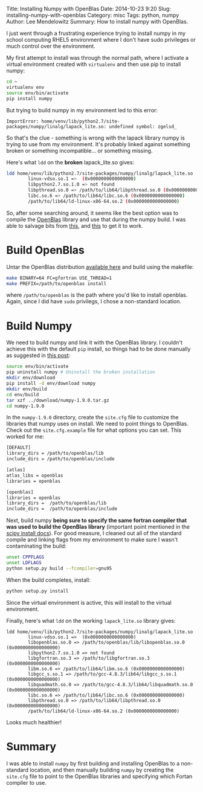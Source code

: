 Title: Installing Numpy with OpenBlas
Date: 2014-10-23 9:20
Slug: installing-numpy-with-openblas
Category: misc
Tags: python, numpy
Author: Lee Mendelowitz
Summary: How to install numpy with OpenBlas.

I just went through a frustrating experience trying to install numpy in my school computing RHEL5 environment where I don't have sudo privileges or much control over the environment.

My first attempt to install was through the normal path, where I activate a virtual environment created with `virtualenv` and then use pip to install numpy:

```bash
cd ~
virtualenv env
source env/bin/activate
pip install numpy
```

But trying to build numpy in my environment led to this error:

```
ImportError: home/venv/lib/python2.7/site-packages/numpy/linalg/lapack_lite.so: undefined symbol: zgelsd_
```

So that's the clue - something is wrong with the lapack library numpy is trying to use from my environment. It's probably linked against something broken or something incompatible... or something missing.

Here's what `ldd` on the **broken** lapack_lite.so gives:

```bash
ldd home/venv/lib/python2.7/site-packages/numpy/linalg/lapack_lite.so
        linux-vdso.so.1 =>  (0x0000000000000000)
        libpython2.7.so.1.0 => not found
        libpthread.so.0 => /path/to/lib64/libpthread.so.0 (0x0000000000000000)
        libc.so.6 => /path/to/lib64/libc.so.6 (0x0000000000000000)
        /path/to/lib64/ld-linux-x86-64.so.2 (0x0000000000000000)
```

So, after some searching around, it seems like the best option was to compile the [OpenBlas](https://github.com/xianyi/OpenBLAS) library and use that during the numpy build. I was able to salvage bits from [this](https://gist.github.com/sniderbr/5891950), and [this](http://gromgull.net/blog/2013/07/multithreaded-scipynumpy-with-openblas-on-debian/) to get it to work.


# Build OpenBlas

Untar the OpenBlas distribution [available here](http://www.openblas.net/) and build using the makefile:

```bash
make BINARY=64 FC=gfortran USE_THREAD=1
make PREFIX=/path/to/openblas install
```

where `/path/to/openblas` is the path where you'd like to install openblas. Again, since I did have `sudo` privilegs, I chose a non-standard location.

# Build Numpy

We need to build numpy and link it with the OpenBlas library. I couldn't achieve this with the default `pip` install, so things had to be done manually as suggested in [this post](http://gromgull.net/blog/2013/07/multithreaded-scipynumpy-with-openblas-on-debian/):

```bash
source env/bin/activate
pip uninstall numpy # Uninstall the broken installation
mkdir env/download
pip install -d env/download numpy
mkdir env/build
cd env/build
tar xzf ../download/numpy-1.9.0.tar.gz
cd numpy-1.9.0
```

In the `numpy-1.9.0` directory, create the `site.cfg` file to customize the libraries that numpy uses on install. We need to point things to OpenBlas. Check out the `site.cfg.example` file for what options you can set. This worked for me:  

```bash
[DEFAULT]
library_dirs = /path/to/openblas/lib
include_dirs = /path/to/openblas/include

[atlas]
atlas_libs = openblas
libraries = openblas

[openblas]
libraries = openblas
library_dirs =  /path/to/openblas/lib
include_dirs =  /path/to/openblas/include
```

Next, build numpy **being sure to specify the same fortran compiler that was used to build the OpenBlas library** (important point mentioned in the [scipy install docs](http://docs.scipy.org/doc/numpy/user/install.html)). For good measure, I cleaned out all of the standard compile and linking flags from my environment to make sure I wasn't contaminating the build:

```bash
unset CPPFLAGS
unset LDFLAGS
python setup.py build --fcompiler=gnu95
```

When the build completes, install:
```bash
python setup.py install
```

Since the virtual environment is active, this will install to the virtual environment.

Finally, here's what `ldd` on the working `lapack_lite.so` library gives:

```
ldd home/venv/lib/python2.7/site-packages/numpy/linalg/lapack_lite.so
        linux-vdso.so.1 =>  (0x0000000000000000)
        libopenblas.so.0 => /path/to/openblas/lib/libopenblas.so.0 (0x0000000000000000)
        libpython2.7.so.1.0 => not found
        libgfortran.so.3 => /path/to/libgfortran.so.3 (0x0000000000000000)
        libm.so.6 => /path/to/lib64/libm.so.6 (0x0000000000000000)
        libgcc_s.so.1 => /path/to/gcc-4.8.3/lib64/libgcc_s.so.1 (0x0000000000000000)
        libquadmath.so.0 => /path/to/gcc-4.8.3/lib64/libquadmath.so.0 (0x0000000000000000)
        libc.so.6 => /path/to/lib64/libc.so.6 (0x0000000000000000)
        libpthread.so.0 => /path/to/lib64/libpthread.so.0 (0x0000000000000000)
        /path/to/lib64/ld-linux-x86-64.so.2 (0x0000000000000000)
```

Looks much healthier!

# Summary

I was able to install `numpy` by first building and installing OpenBlas to a non-standard location, and then
manually building `numpy` by creating the `site.cfg` file to point to the OpenBlas libraries
and specifying which Fortan compiler to use.





